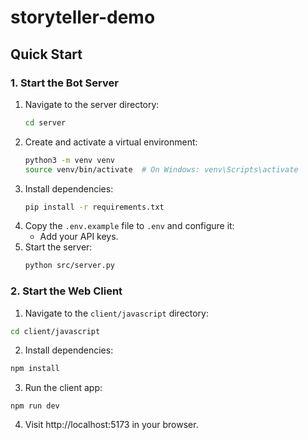 # storyteller-demo
## Quick Start

### 1. Start the Bot Server

1. Navigate to the server directory:
   ```bash
   cd server
   ```
2. Create and activate a virtual environment:
   ```bash
   python3 -m venv venv
   source venv/bin/activate  # On Windows: venv\Scripts\activate
   ```
3. Install dependencies:
   ```bash
   pip install -r requirements.txt
   ```
4. Copy the `.env.example` file to `.env` and configure it:
    - Add your API keys.
5. Start the server:
   ```bash
   python src/server.py
   ```

### 2. Start the Web Client

1. Navigate to the `client/javascript` directory:

```bash
cd client/javascript
```

2. Install dependencies:

```bash
npm install
```

3. Run the client app:

```
npm run dev
```

4. Visit http://localhost:5173 in your browser.
